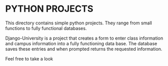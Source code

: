 # PYTHON PROJECTS
 
This directory contains simple python projects.
They range from small functions to fully functional databases.

Django-University is a project that creates a form to enter class information and campus information into a fully functioning data base.
The database saves these entries and when prompted returns the requested information.





Feel free to take a look
